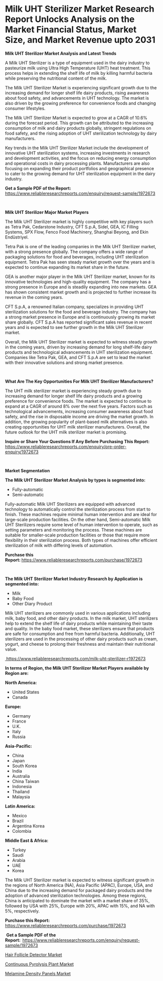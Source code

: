 <p><h1>Milk UHT Sterilizer Market Research Report Unlocks Analysis on the Market Financial Status, Market Size, and Market Revenue upto 2031</h1></p><p><strong>Milk UHT Sterilizer Market Analysis and Latest Trends</strong></p>
<p><p>A Milk UHT Sterilizer is a type of equipment used in the dairy industry to pasteurize milk using Ultra High Temperature (UHT) heat treatment. This process helps in extending the shelf life of milk by killing harmful bacteria while preserving the nutritional content of the milk.</p><p>The Milk UHT Sterilizer Market is experiencing significant growth due to the increasing demand for longer shelf life dairy products, rising awareness about food safety, and advancements in UHT technology. The market is also driven by the growing preference for convenience foods and changing consumer lifestyles.</p><p>The Milk UHT Sterilizer Market is expected to grow at a CAGR of 10.6% during the forecast period. This growth can be attributed to the increasing consumption of milk and dairy products globally, stringent regulations on food safety, and the rising adoption of UHT sterilization technology by dairy manufacturers.</p><p>Key trends in the Milk UHT Sterilizer Market include the development of innovative UHT sterilization systems, increasing investments in research and development activities, and the focus on reducing energy consumption and operational costs in dairy processing plants. Manufacturers are also focusing on expanding their product portfolios and geographical presence to cater to the growing demand for UHT sterilization equipment in the dairy industry.</p></p>
<p><strong>Get a Sample PDF of the Report:&nbsp;</strong> <a href="https://www.reliableresearchreports.com/enquiry/request-sample/1972673">https://www.reliableresearchreports.com/enquiry/request-sample/1972673</a></p>
<p>&nbsp;</p>
<p><strong>Milk UHT Sterilizer Major Market Players</strong></p>
<p><p>The Milk UHT Sterilizer market is highly competitive with key players such as Tetra Pak, Cedarstone Industry, CFT S.p.A, Sidel, GEA, IC Filling Systems, SPX Flow, Fenco Food Machinery, Shanghai Beyong, and Ekin Endüstriyel. </p><p>Tetra Pak is one of the leading companies in the Milk UHT Sterilizer market, with a strong presence globally. The company offers a wide range of packaging solutions for food and beverages, including UHT sterilization equipment. Tetra Pak has seen steady market growth over the years and is expected to continue expanding its market share in the future.</p><p>GEA is another major player in the Milk UHT Sterilizer market, known for its innovative technologies and high-quality equipment. The company has a strong presence in Europe and is steadily expanding into new markets. GEA has shown consistent market growth and is projected to further increase its revenue in the coming years.</p><p>CFT S.p.A, a renowned Italian company, specializes in providing UHT sterilization solutions for the food and beverage industry. The company has a strong market presence in Europe and is continuously growing its market share globally. CFT S.p.A has reported significant sales revenue in recent years and is expected to see further growth in the Milk UHT Sterilizer market.</p><p>Overall, the Milk UHT Sterilizer market is expected to witness steady growth in the coming years, driven by increasing demand for long shelf-life dairy products and technological advancements in UHT sterilization equipment. Companies like Tetra Pak, GEA, and CFT S.p.A are set to lead the market with their innovative solutions and strong market presence.</p></p>
<p>&nbsp;</p>
<p><strong>What Are The Key Opportunities For Milk UHT Sterilizer Manufacturers?</strong></p>
<p><p>The UHT milk sterilizer market is experiencing steady growth due to increasing demand for longer shelf life dairy products and a growing preference for convenience foods. The market is expected to continue to expand at a CAGR of around 8% over the next five years. Factors such as technological advancements, increasing consumer awareness about food safety, and the rise in disposable income are driving the market growth. In addition, the growing popularity of plant-based milk alternatives is also creating opportunities for UHT milk sterilizer manufacturers. Overall, the future outlook for the UHT milk sterilizer market is promising.</p></p>
<p><strong>Inquire or Share Your Questions If Any Before Purchasing This Report:</strong> <a href="https://www.reliableresearchreports.com/enquiry/pre-order-enquiry/1972673">https://www.reliableresearchreports.com/enquiry/pre-order-enquiry/1972673</a></p>
<p>&nbsp;</p>
<p><strong>Market Segmentation</strong></p>
<p><strong>The Milk UHT Sterilizer Market Analysis by types is segmented into:</strong></p>
<p><ul><li>Fully-automatic</li><li>Semi-automatic</li></ul></p>
<p><p>Fully-automatic Milk UHT Sterilizers are equipped with advanced technology to automatically control the sterilization process from start to finish. These machines require minimal human intervention and are ideal for large-scale production facilities. On the other hand, Semi-automatic Milk UHT Sterilizers require some level of human intervention to operate, such as setting parameters and monitoring the process. These machines are suitable for smaller-scale production facilities or those that require more flexibility in their sterilization process. Both types of machines offer efficient sterilization of milk with differing levels of automation.</p></p>
<p><strong>Purchase this Report:&nbsp;</strong><a href="https://www.reliableresearchreports.com/purchase/1972673">https://www.reliableresearchreports.com/purchase/1972673</a></p>
<p>&nbsp;</p>
<p><strong>The Milk UHT Sterilizer Market Industry Research by Application is segmented into:</strong></p>
<p><ul><li>Milk</li><li>Baby Food</li><li>Other Diary Product</li></ul></p>
<p><p>Milk UHT sterilizers are commonly used in various applications including milk, baby food, and other dairy products. In the milk market, UHT sterilizers help to extend the shelf life of dairy products while maintaining their taste and quality. In the baby food market, these sterilizers ensure that products are safe for consumption and free from harmful bacteria. Additionally, UHT sterilizers are used in the processing of other dairy products such as cream, yogurt, and cheese to prolong their freshness and maintain their nutritional value.</p></p>
<p><a href="https://www.reliableresearchreports.com/milk-uht-sterilizer-r1972673">&nbsp;https://www.reliableresearchreports.com/milk-uht-sterilizer-r1972673</a></p>
<p><strong>In terms of Region, the Milk UHT Sterilizer Market Players available by Region are:</strong></p>
<p>
    <p> <strong> North America: </strong>
        <ul>
            <li>United States</li>
            <li>Canada</li>
        </ul>
        </p> 
    <p> <strong> Europe: </strong>
        <ul>
            <li>Germany</li>
            <li>France</li>
            <li>U.K.</li>
            <li>Italy</li>
            <li>Russia</li>
        </ul>
        </p> 
    <p> <strong> Asia-Pacific: </strong>
        <ul>
            <li>China</li>
            <li>Japan</li>
            <li>South Korea</li>
            <li>India</li>
            <li>Australia</li>
            <li>China Taiwan</li>
            <li>Indonesia</li>
            <li>Thailand</li>
            <li>Malaysia</li>
        </ul>
        </p> 
    <p> <strong> Latin America: </strong>
        <ul>
            <li>Mexico</li>
            <li>Brazil</li>
            <li>Argentina Korea</li>
            <li>Colombia</li>
        </ul>
        </p> 
    <p> <strong> Middle East & Africa: </strong>
        <ul>
            <li>Turkey</li>
            <li>Saudi</li>
            <li>Arabia</li>
            <li>UAE</li>
            <li>Korea</li>
        </ul>
    </p>
    </p>
<p><p>The Milk UHT Sterilizer market is expected to witness significant growth in the regions of North America (NA), Asia Pacific (APAC), Europe, USA, and China due to the increasing demand for packaged dairy products and the adoption of advanced sterilization technologies. Among these regions, China is anticipated to dominate the market with a market share of 35%, followed by USA with 25%, Europe with 20%, APAC with 15%, and NA with 5%, respectively.</p></p>
<p><strong>Purchase this Report: </strong><a href="https://www.reliableresearchreports.com/purchase/1972673">https://www.reliableresearchreports.com/purchase/1972673</a></p>
<p>&nbsp;<strong>Get a Sample PDF of the Report:&nbsp;&nbsp;</strong><a href="https://www.reliableresearchreports.com/enquiry/request-sample/1972673">https://www.reliableresearchreports.com/enquiry/request-sample/1972673</a></p>
<p><strong></strong></p>
<p><p><a href="https://www.linkedin.com/pulse/hair-follicle-detector-market-size-amp-share-analysis-growth-zpuee?trackingId=tPp8ymbgJTjwbnZl%2BEFmHg%3D%3D">Hair Follicle Detector Market</a></p><p><a href="https://github.com/luckyshygirl/Market-Research-Report-List-5/blob/main/continuous-pyrolysis-plant-market.md">Continuous Pyrolysis Plant Market</a></p><p><a href="https://www.linkedin.com/pulse/evaluating-global-melamine-density-panels-market-trends-pwcuc?trackingId=C2J%2FrCnTswnkpwk7peZoZg%3D%3D">Melamine Density Panels Market</a></p></p>